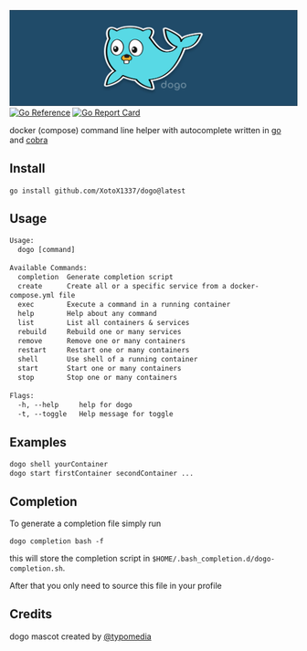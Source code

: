 ![dogo logo](assets/Dogo.png)
[![Go Reference](https://pkg.go.dev/badge/github.com/XotoX1337/dogo.svg)](https://pkg.go.dev/github.com/XotoX1337/dogo)
[![Go Report Card](https://goreportcard.com/badge/github.com/XotoX1337/dogo)](https://goreportcard.com/report/github.com/XotoX1337/dogo)

docker (compose) command line helper with autocomplete written in [go](https://go.dev/) and [cobra](https://github.com/spf13/cobra)

## Install

```shell
go install github.com/XotoX1337/dogo@latest
```

## Usage 
```shell
Usage:
  dogo [command]

Available Commands:
  completion  Generate completion script
  create      Create all or a specific service from a docker-compose.yml file
  exec        Execute a command in a running container
  help        Help about any command
  list        List all containers & services
  rebuild     Rebuild one or many services
  remove      Remove one or many containers
  restart     Restart one or many containers
  shell       Use shell of a running container
  start       Start one or many containers
  stop        Stop one or many containers

Flags:
  -h, --help     help for dogo
  -t, --toggle   Help message for toggle
```
## Examples
    dogo shell yourContainer
    dogo start firstContainer secondContainer ...

## Completion

To generate a completion file simply run 

```shell
dogo completion bash -f
```


this will store the completion script in `$HOME/.bash_completion.d/dogo-completion.sh`.

After that you only need to source this file in your profile

## Credits
dogo mascot created by [@typomedia](https://github.com/typomedia)

